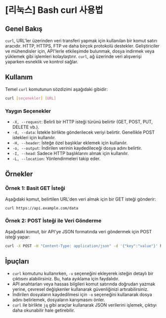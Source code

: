 # [리눅스] Bash curl 사용법

## Genel Bakış
`curl`, URL'ler üzerinden veri transferi yapmak için kullanılan bir komut satırı aracıdır. HTTP, HTTPS, FTP ve daha birçok protokolü destekler. Geliştiriciler ve mühendisler için, API'lerle etkileşimde bulunmak, dosya indirmek veya yüklemek gibi işlemleri kolaylaştırır. `curl`, ağ üzerinde veri alışverişi yaparken esneklik ve kontrol sağlar.

## Kullanım
Temel `curl` komutunun sözdizimi aşağıdaki gibidir:

```bash
curl [seçenekler] [URL]
```

### Yaygın Seçenekler
- `-X, --request`: Belirli bir HTTP isteği türünü belirtir (GET, POST, PUT, DELETE vb.).
- `-d, --data`: İstekle birlikte gönderilecek veriyi belirtir. Genellikle POST istekleri için kullanılır.
- `-H, --header`: İsteğe özel başlıklar eklemek için kullanılır.
- `-o, --output`: İndirilen verinin kaydedileceği dosya adını belirtir.
- `-I, --head`: Sadece HTTP başlıklarını almak için kullanılır.
- `-L, --location`: Yönlendirmeleri takip eder.

## Örnekler

### Örnek 1: Basit GET İsteği
Aşağıdaki komut, belirtilen URL'den veri almak için bir GET isteği gönderir:

```bash
curl https://api.example.com/data
```

### Örnek 2: POST İsteği ile Veri Gönderme
Aşağıdaki komut, bir API'ye JSON formatında veri göndermek için POST isteği yapar:

```bash
curl -X POST -H "Content-Type: application/json" -d '{"key":"value"}' https://api.example.com/submit
```

## İpuçları
- `curl` komutunu kullanırken, `-v` seçeneğini ekleyerek isteğin detaylı bir çıktısını alabilirsiniz. Bu, hata ayıklama için faydalıdır.
- API anahtarları veya hassas bilgileri komut satırında doğrudan yazmak yerine, çevresel değişkenler kullanarak güvenliğinizi artırabilirsiniz.
- İndirilen dosyaların kaydedilmesi için `-o` seçeneğini kullanarak dosya adını belirlemek, dosyaların karışmasını önler.
- `curl` ile birlikte `jq` gibi araçlar kullanarak JSON verilerini işlemek, çıktıyı daha okunabilir hale getirebilir.